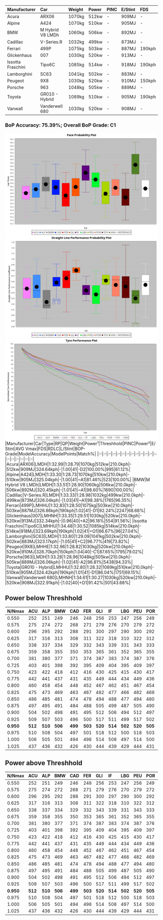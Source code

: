|Manufacturer|Car|Weight|Power|PINC|E/Stint|FDS|
|:-|:-|:-|:-|:-|:-|:-|
|Acura|ARX06|1070kg|512kw|-|909MJ|-|
|Alpine|A424|1070kg|510kw|-|905MJ|-|
|BMW|M Hybrid V8 LMDh|1060kg|506kw|-|892MJ|-|
|Cadillac|V-Series.R|1032kg|499kw|-|873MJ|-|
|Ferrari|499P|1075kg|503kw|-|887MJ|190kph|
|Glickenhaus|007|1030kg|520kw|-|913MJ|-|
|Issotta Fraschini|Tipo6C|1085kg|514kw|-|918MJ|190kph|
|Lamborghini|SC63|1041kg|502kw|-|883MJ|-|
|Peugeot|9X8|1030kg|520kw|-|910MJ|150kph|
|Porsche|963|1048kg|505kw|-|889MJ|-|
|Toyota|GR010 - Hybrid|1089kg|510kw|-|905MJ|190kph|
|Vanwall|Vanderwell 680|1030kg|520kw|-|908MJ|-|

### BoP Accuracy: 75.39%; Overall BoP Grade: C1
![PACECHART](./IMG/CUSTOM.png)
![STRAIGHTLINEPERFORMANCECHART](./IMG/CUSTOM_sp.png)
![TYREPERFORMANCECHART](./IMG/CUSTOM_tw.png)
|Manufacturer|Car|Type|RP|QP|Weight|Power¹|Threshhold|PINC|Power²|E/Stint|AVG Vmax|FDS|RDLC|L/Stint|BOP-Grade|ModelAccuracy|ModelPoints|Match%|
|:-|:-|:-|:-|:-|:-|:-|:-|:-|:-|:-|:-|:-|:-|:-|:-|:-|:-|:-|
|Acura|ARX06|LMDH|1:32.99|1:28.79|1070kg|512kw|210.0kph|-|512kw|909MJ|324.64kph|-|1.00|41|-D2|100.00%|995|61.12%|
|Alpine|A424|LMDH|1:33.30|1:28.73|1070kg|510kw|210.0kph|-|510kw|905MJ|325.04kph|-|1.00|41|~A1|81.46%|523|100.00%|
|BMW|M Hybrid V8 LMDh|LMDH|1:33.51|1:28.90|1060kg|506kw|210.0kph|-|506kw|892MJ|320.45kph|-|1.01|41|~A1|98.60%|1690|100.00%|
|Cadillac|V-Series.R|LMDH|1:33.33|1:28.98|1032kg|499kw|210.0kph|-|499kw|873MJ|326.04kph|-|1.03|41|~A1|98.38%|1765|96.35%|
|Ferrari|499P|LMHHU|1:32.83|1:28.50|1075kg|503kw|210.0kph|-|503kw|887MJ|326.86kph|190kph|1.02|41|-D1|92.24%|2247|68.68%|
|Glickenhaus|007|LMHNH|1:33.35|1:29.51|1030kg|520kw|210.0kph|-|520kw|913MJ|332.34kph|-|0.96|40|+A2|96.18%|554|91.56%|
|Issotta Fraschini|Tipo6C|LMHHU|1:34.48|1:30.52|1085kg|514kw|210.0kph|-|514kw|918MJ|323.69kph|190kph|1.02|41|+Ω1|66.67%|96|27.04%|
|Lamborghini|SC63|LMDH|1:33.80|1:29.09|1041kg|502kw|210.0kph|-|502kw|883MJ|323.17kph|-|1.05|41|+C2|96.77%|419|73.82%|
|Peugeot|9X8|LMHHE|1:32.96|1:28.82|1030kg|520kw|210.0kph|-|520kw|910MJ|328.70kph|150kph|1.04|40|-C1|87.65%|1795|79.02%|
|Porsche|963|LMDH|1:33.28|1:28.96|1048kg|505kw|210.0kph|-|505kw|889MJ|326.06kph|-|1.02|41|-A2|96.81%|5438|94.33%|
|Toyota|GR010 - Hybrid|LMHHU|1:32.80|1:28.32|1089kg|510kw|210.0kph|-|510kw|905MJ|324.42kph|190kph|1.01|41|-D1|86.04%|1751|69.15%|
|Vanwall|Vanderwell 680|LMHNH|1:34.61|1:30.27|1030kg|520kw|210.0kph|-|520kw|908MJ|322.91kph|-|1.02|40|+Ω1|91.42%|501|43.68%|

## Power below Threshhold
|N/Nmax|ACU|ALP|BMW|CAD|FER|GLI|IF|LBG|PEU|POR|TOY|VAN|
|:-|:-|:-|:-|:-|:-|:-|:-|:-|:-|:-|:-|:-|
|0.550|252|251|249|246|248|256|253|247|256|249|251|256|
|0.575|275|274|272|268|271|279|276|270|279|272|274|279|
|0.600|296|295|292|288|291|300|297|290|300|292|295|300|
|0.625|317|316|313|308|311|322|318|310|322|312|316|322|
|0.650|338|337|334|329|332|343|339|331|343|333|337|343|
|0.675|359|358|355|350|353|365|361|352|365|355|358|365|
|0.700|381|380|377|371|374|387|383|374|387|376|380|387|
|0.725|403|401|398|392|395|409|404|395|409|397|401|409|
|0.750|423|422|418|412|416|430|425|415|430|417|422|430|
|0.775|442|441|437|431|435|449|444|434|449|436|441|449|
|0.800|460|458|454|448|452|467|462|451|467|454|458|467|
|0.825|475|473|469|463|467|482|477|466|482|469|473|482|
|0.850|486|485|481|474|478|494|488|477|494|480|485|494|
|0.875|497|495|491|484|488|505|499|487|505|490|495|505|
|0.900|504|502|498|491|495|512|506|494|512|497|502|512|
|0.925|509|507|503|496|500|517|511|499|517|502|507|517|
|**0.950**|**512**|**510**|**506**|**499**|**503**|**520**|**514**|**502**|**520**|**505**|**510**|**520**|
|0.975|510|508|504|497|501|518|512|500|518|503|508|518|
|1.000|506|505|501|494|498|514|508|497|514|500|505|514|
|1.025|437|436|432|426|430|444|439|429|444|431|436|444|

## Power above Threshhold
|N/Nmax|ACU|ALP|BMW|CAD|FER|GLI|IF|LBG|PEU|POR|TOY|VAN|
|:-|:-|:-|:-|:-|:-|:-|:-|:-|:-|:-|:-|:-|
|0.550|252|251|249|246|248|256|253|247|256|249|251|256|
|0.575|275|274|272|268|271|279|276|270|279|272|274|279|
|0.600|296|295|292|288|291|300|297|290|300|292|295|300|
|0.625|317|316|313|308|311|322|318|310|322|312|316|322|
|0.650|338|337|334|329|332|343|339|331|343|333|337|343|
|0.675|359|358|355|350|353|365|361|352|365|355|358|365|
|0.700|381|380|377|371|374|387|383|374|387|376|380|387|
|0.725|403|401|398|392|395|409|404|395|409|397|401|409|
|0.750|423|422|418|412|416|430|425|415|430|417|422|430|
|0.775|442|441|437|431|435|449|444|434|449|436|441|449|
|0.800|460|458|454|448|452|467|462|451|467|454|458|467|
|0.825|475|473|469|463|467|482|477|466|482|469|473|482|
|0.850|486|485|481|474|478|494|488|477|494|480|485|494|
|0.875|497|495|491|484|488|505|499|487|505|490|495|505|
|0.900|504|502|498|491|495|512|506|494|512|497|502|512|
|0.925|509|507|503|496|500|517|511|499|517|502|507|517|
|**0.950**|**512**|**510**|**506**|**499**|**503**|**520**|**514**|**502**|**520**|**505**|**510**|**520**|
|0.975|510|508|504|497|501|518|512|500|518|503|508|518|
|1.000|506|505|501|494|498|514|508|497|514|500|505|514|
|1.025|437|436|432|426|430|444|439|429|444|431|436|444|
